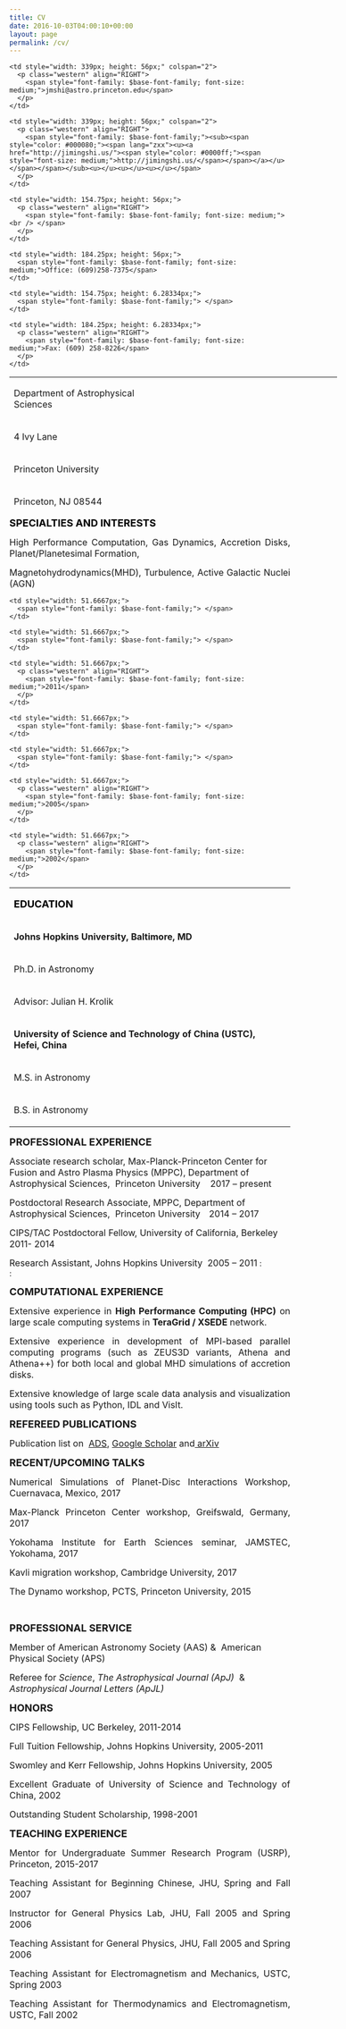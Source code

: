 ```yaml
---
title: CV
date: 2016-10-03T04:00:10+00:00
layout: page
permalink: /cv/
---
```

<table style="width: 588px; height: 235px;" cellspacing="0" cellpadding="0">
  <colgroup> <col width="310" /> <col width="251" /> <col width="63" /> </colgroup> <tr style="height: 56px;" valign="BOTTOM">
    <td style="width: 241px; height: 56px;">
      <p class="western">
        <span style="font-family: $base-font-family; font-size: medium;">Department of Astrophysical Sciences</span>
      </p>
    </td>
    
    <td style="width: 339px; height: 56px;" colspan="2">
      <p class="western" align="RIGHT">
        <span style="font-family: $base-font-family; font-size: medium;">jmshi@astro.princeton.edu</span>
      </p>
    </td>
  </tr>
  
  <tr style="height: 56px;" valign="BOTTOM">
    <td style="width: 241px; height: 56px;">
      <p class="western">
        <span style="font-family: $base-font-family; font-size: medium;">4 Ivy Lane</span>
      </p>
    </td>
    
    <td style="width: 339px; height: 56px;" colspan="2">
      <p class="western" align="RIGHT">
        <span style="font-family: $base-font-family;"><sub><span style="color: #000080;"><span lang="zxx"><u><a href="http://jimingshi.us/"><span style="color: #0000ff;"><span style="font-size: medium;">http://jimingshi.us/</span></span></a></u></span></span></sub><u></u><u></u><u></u></span>
      </p>
    </td>
  </tr>
  
  <tr style="height: 56px;" valign="BOTTOM">
    <td style="width: 241px; height: 56px;">
      <p class="western">
        <span style="font-family: $base-font-family; font-size: medium;">Princeton University</span>
      </p>
    </td>
    
    <td style="width: 154.75px; height: 56px;">
      <p class="western" align="RIGHT">
        <span style="font-family: $base-font-family; font-size: medium;"><br /> </span>
      </p>
    </td>
    
    <td style="width: 184.25px; height: 56px;">
      <span style="font-family: $base-font-family; font-size: medium;">Office: (609)258-7375</span>
    </td>
  </tr>
  
  <tr style="height: 6.28334px;" valign="BOTTOM">
    <td style="width: 241px; height: 6.28334px;">
      <p class="western">
        <span style="font-family: $base-font-family; font-size: medium;">Princeton, NJ 08544</span>
      </p>
    </td>
    
    <td style="width: 154.75px; height: 6.28334px;">
      <span style="font-family: $base-font-family;"> </span>
    </td>
    
    <td style="width: 184.25px; height: 6.28334px;">
      <p class="western" align="RIGHT">
        <span style="font-family: $base-font-family; font-size: medium;">Fax: (609) 258-8226</span>
      </p>
    </td>
  </tr>
</table>

<p class="western">
  <span style="color: #000000; font-family: $base-font-family; font-size: large;"><b>SPECIALTIES AND INTERESTS</b></span>
</p>

<p class="western" align="JUSTIFY">
  <span style="font-family: $base-font-family; font-size: medium;">High Performance Computation, Gas Dynamics, Accretion Disks, Planet/Planetesimal Formation,</span>
</p>

<p class="western" align="JUSTIFY">
  <span style="font-family: $base-font-family; font-size: medium;">Magnetohydrodynamics(MHD), Turbulence, Active Galactic Nuclei (AGN) </span>
</p>

<table width="624" cellspacing="0" cellpadding="0">
  <colgroup> <col width="572" /> <col width="52" /> </colgroup> <tr valign="BOTTOM">
    <td style="width: 566.333px;" height="21">
      <p class="western">
        <span style="color: #000000; font-family: $base-font-family; font-size: large;"><b>EDUCATION</b></span>
      </p>
    </td>
    
    <td style="width: 51.6667px;">
      <span style="font-family: $base-font-family;"> </span>
    </td>
  </tr>
  
  <tr valign="BOTTOM">
    <td style="width: 566.333px;" height="32">
      <p class="western">
        <span style="font-family: $base-font-family; font-size: medium;"><b>Johns Hopkins University, Baltimore, MD</b></span>
      </p>
    </td>
    
    <td style="width: 51.6667px;">
      <span style="font-family: $base-font-family;"> </span>
    </td>
  </tr>
  
  <tr valign="BOTTOM">
    <td style="width: 566.333px;" height="19">
      <p class="western">
        <span style="font-family: $base-font-family; font-size: medium;">Ph.D. in Astronomy</span>
      </p>
    </td>
    
    <td style="width: 51.6667px;">
      <p class="western" align="RIGHT">
        <span style="font-family: $base-font-family; font-size: medium;">2011</span>
      </p>
    </td>
  </tr>
  
  <tr valign="BOTTOM">
    <td style="width: 566.333px;" height="19">
      <p class="western">
        <span style="font-family: $base-font-family; font-size: medium;">Advisor: Julian H. Krolik</span>
      </p>
    </td>
    
    <td style="width: 51.6667px;">
      <span style="font-family: $base-font-family;"> </span>
    </td>
  </tr>
  
  <tr valign="BOTTOM">
    <td style="width: 566.333px;" height="33">
      <p class="western">
        <span style="font-family: $base-font-family; font-size: medium;"><b>University of Science and Technology of China (USTC), Hefei, China</b></span>
      </p>
    </td>
    
    <td style="width: 51.6667px;">
      <span style="font-family: $base-font-family;"> </span>
    </td>
  </tr>
  
  <tr valign="BOTTOM">
    <td style="width: 566.333px;" height="19">
      <p class="western">
        <span style="font-family: $base-font-family; font-size: medium;">M.S. in Astronomy</span>
      </p>
    </td>
    
    <td style="width: 51.6667px;">
      <p class="western" align="RIGHT">
        <span style="font-family: $base-font-family; font-size: medium;">2005</span>
      </p>
    </td>
  </tr>
  
  <tr valign="BOTTOM">
    <td style="width: 566.333px;" height="19">
      <p class="western">
        <span style="font-family: $base-font-family; font-size: medium;">B.S. in Astronomy</span>
      </p>
    </td>
    
    <td style="width: 51.6667px;">
      <p class="western" align="RIGHT">
        <span style="font-family: $base-font-family; font-size: medium;">2002</span>
      </p>
    </td>
  </tr>
</table>

<p class="western">
  <span style="font-family: $base-font-family; font-size: large;"><b>PROFESSIONAL EXPERIENCE</b></span>
</p>

<span style="font-size: 12pt; font-family: $base-font-family;">Associate research scholar, Max-Planck-Princeton Center for Fusion and Astro Plasma Physics (MPPC), Department of Astrophysical Sciences,  Princeton University    2017 &#8211; present</span>

<p class="western">
  <span style="font-family: $base-font-family;"><span style="font-size: medium;">Postdoctoral Research Associate, MPPC, Department of Astrophysical Sciences,  Princeton University</span>    <span style="font-size: medium;">2014 &#8211; 2017<br /> </span></span>
</p>

<p class="western">
  <span style="font-family: $base-font-family; font-size: medium;">CIPS/TAC Postdoctoral Fellow, University of California, Berkeley  2011- 2014<br /> </span>
</p>

<span style="font-family: $base-font-family; font-size: medium;">Research Assistant, Johns Hopkins University  2005 &#8211; 2011</span>
:   
:   

<p class="western">
  <span style="font-family: $base-font-family; font-size: large;"><b>COMPUTATIONAL EXPERIENCE</b></span>
</p>

<p class="western" align="JUSTIFY">
  <span style="font-family: $base-font-family;"><span style="font-size: medium;">Extensive experience in </span><span style="font-size: medium;"><b>High Performance Computing (HPC)</b></span><span style="font-size: medium;"> on large scale computing systems in </span><span style="font-size: medium;"><b>TeraGrid / XSEDE</b></span><span style="font-size: medium;"> network</span><span style="font-size: medium;">.<br /> </span></span>
</p>

<p class="western" align="JUSTIFY">
  <span style="font-family: $base-font-family; font-size: medium;">Extensive experience in development of MPI-based parallel computing programs (such as ZEUS3D variants, Athena and Athena++) for both local and global MHD simulations of accretion disks.</span>
</p>

<p class="western" align="JUSTIFY">
  <span style="font-family: $base-font-family; font-size: medium;">Extensive knowledge of large scale data analysis and visualization using tools such as Python, IDL and VisIt.</span>
</p>

<p class="western">
  <span style="font-family: $base-font-family; font-size: large;"><b>REFEREED PUBLICATIONS</b></span>
</p>

<p class="western" align="JUSTIFY">
  <span style="font-family: $base-font-family; font-size: medium;">Publication list on  <a href="http://adsabs.harvard.edu/cgi-bin/nph-abs_connect?cookie=4a70c1466922129">ADS</a>, <a href="https://scholar.google.com/citations?user=uVvbM9cAAAAJ&hl=en">Google Scholar</a> and<a href="http://arxiv.org:443/find/astro-ph/1/OR+au:+Shi_Ji_Ming+au:+Shi_Jiming/0/1/0/all/0/1"> arXiv</a></span>
</p>

<p class="western">
  <span style="font-family: $base-font-family; font-size: large;"><b>RECENT/UPCOMING TALKS<br /> </b></span>
</p>

<p align="JUSTIFY">
  <span style="font-family: $base-font-family; font-size: 12pt;">Numerical Simulations of Planet-Disc Interactions Workshop, Cuernavaca, Mexico, 2017</span>
</p>

<p align="JUSTIFY">
  <span style="font-family: $base-font-family; font-size: 12pt;">Max-Planck Princeton Center workshop, Greifswald, Germany, 2017</span>
</p>

<p align="JUSTIFY">
  <span style="font-family: $base-font-family; font-size: 12pt;">Yokohama Institute for Earth Sciences seminar, JAMSTEC, Yokohama, 2017</span>
</p>

<p align="JUSTIFY">
  <span style="font-family: $base-font-family; font-size: 12pt;">Kavli migration workshop, Cambridge University, 2017</span>
</p>

<p class="western" align="JUSTIFY">
  <span style="font-family: $base-font-family; font-size: 12pt;">The Dynamo workshop, PCTS, Princeton University, 2015</span>
</p>

&nbsp;

<p class="western">
  <span style="font-family: $base-font-family; font-size: large;"><b>PROFESSIONAL SERVICE</b></span>
</p>

<p class="western">
  <span style="font-family: $base-font-family; font-size: medium;">Member of American Astronomy Society (AAS) &  American Physical Society (APS) </span>
</p>

<p class="western">
  <span style="font-family: $base-font-family; font-size: medium;">Referee for <em>Science</em>, <em>The Astrophysical Journal (ApJ)</em>  & <em>Astrophysical Journal Letters (ApJL)</em></span>
</p>

<p class="western">
  <span style="font-family: $base-font-family; font-size: large;"><b>HONORS</b></span>
</p>

<p class="western" align="JUSTIFY">
  <span style="font-family: $base-font-family; font-size: medium;">CIPS Fellowship, UC Berkeley, 2011-2014</span>
</p>

<p class="western" align="JUSTIFY">
  <span style="font-family: $base-font-family; font-size: medium;">Full Tuition Fellowship, Johns Hopkins University, 2005-2011</span>
</p>

<p class="western" align="JUSTIFY">
  <span style="font-family: $base-font-family; font-size: medium;">Swomley and Kerr Fellowship, Johns Hopkins University, 2005</span>
</p>

<p class="western" align="JUSTIFY">
  <span style="font-family: $base-font-family; font-size: medium;">Excellent Graduate of University of Science and Technology of China, 2002 </span>
</p>

<p class="western" align="JUSTIFY">
  <span style="font-family: $base-font-family; font-size: medium;">Outstanding Student Scholarship, 1998-2001</span>
</p>

<p class="western">
  <span style="font-family: $base-font-family; font-size: large;"><b>TEACHING EXPERIENCE<br /> </b></span>
</p>

<p class="western" align="JUSTIFY">
  <span style="font-family: $base-font-family; font-size: medium;">Mentor for Undergraduate Summer Research Program (USRP), Princeton, 2015-2017 </span>
</p>

<p class="western" align="JUSTIFY">
  <span style="font-family: $base-font-family; font-size: medium;">Teaching Assistant for Beginning Chinese, JHU, Spring and Fall 2007</span>
</p>

<p class="western" align="JUSTIFY">
  <span style="font-family: $base-font-family; font-size: medium;">Instructor for General Physics Lab, JHU, Fall 2005 and Spring 2006</span>
</p>

<p class="western" align="JUSTIFY">
  <span style="font-family: $base-font-family; font-size: medium;">Teaching Assistant for General Physics, JHU, Fall 2005 and Spring 2006</span>
</p>

<p class="western" align="JUSTIFY">
  <span style="font-family: $base-font-family; font-size: medium;">Teaching Assistant for Electromagnetism and Mechanics, USTC, Spring 2003</span>
</p>

<p class="western" align="JUSTIFY">
  <span style="font-family: $base-font-family; font-size: medium;">Teaching Assistant for Thermodynamics and Electromagnetism, USTC, Fall 2002</span>
</p>
